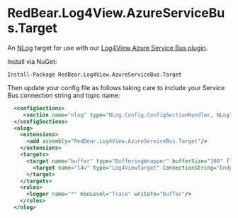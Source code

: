 # RedBear.Log4View.AzureServiceBus.Target
An [NLog](http://nlog-project.org/) target for use with our [Log4View Azure Service Bus plugin](https://github.com/RedBearSys/RedBear.Log4View.AzureServiceBus).

Install via NuGet:

```
Install-Package RedBear.Log4View.AzureServiceBus.Target
```

Then update your config file as follows taking care to include your Service Bus connection string and topic name:

```xml
  <configSections>
     <section name="nlog" type="NLog.Config.ConfigSectionHandler, NLog"/>
  </configSections>
  <nlog>
    <extensions>
      <add assembly="RedBear.Log4View.AzureServiceBus.Target"/>
    </extensions>
    <targets>
      <target name="buffer" type="BufferingWrapper" bufferSize="100" flushTimeout="1000">
        <target name="l4v" type="Log4ViewTarget" ConnectionString="Endpoint=sb://xxxx.servicebus.windows.net/;SharedAccessKeyName=RootManageSharedAccessKey;SharedAccessKey=xxxx" Topic="l4v" />
      </target>
    </targets>
    <rules>
      <logger name="*" minLevel="Trace" writeTo="buffer"/>
    </rules>
  </nlog>
  ```
